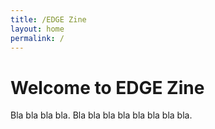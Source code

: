 ```yaml
---
title: /EDGE Zine
layout: home
permalink: /
---
```


# Welcome to EDGE Zine

Bla bla bla bla. Bla bla bla bla bla bla bla bla.
